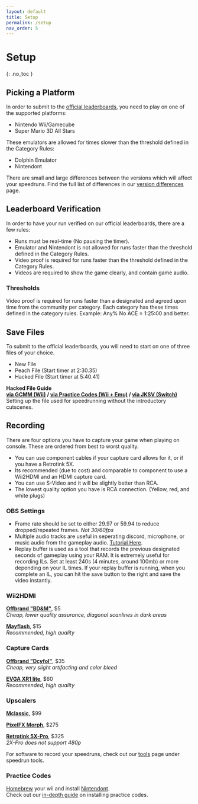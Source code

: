 ```yaml
---
layout: default
title: Setup
permalink: /setup
nav_order: 5
---
```


# Setup
{: .no_toc }

## Picking a Platform
In order to submit to the [official leaderboards](https://www.speedrun.com/sms), you need to play on one of the supported platforms:

- Nintendo Wii/Gamecube
- Super Mario 3D All Stars

These emulators are allowed for times slower than the threshold defined in the Category Rules:

- Dolphin Emulator
- Nintendont

There are small and large differences between the versions which will affect your speedruns. Find the full list of differences in our [version differences](https://smscommunity.github.io/sms-guide/game/versiondifferences) page.

## Leaderboard Verification
In order to have your run verified on our official leaderboards, there are a few rules:
- Runs must be real-time (No pausing the timer).
- Emulator and Nintendont is not allowed for runs faster than the threshold defined in the Category Rules.
- Video proof is required for runs faster than the threshold defined in the Category Rules.
- Videos are required to show the game clearly, and contain game audio.

### Thresholds
Video proof is required for runs faster than a designated and agreed upon time from the community per category. Each category has these times defined in the category rules. Example: Any% No ACE = 1:25:00 and better.

## Save Files
To submit to the official leaderboards, you will need to start on one of three files of your choice.
- New File
- Peach File (Start timer at 2:30.35)
- Hacked File (Start timer at 5:40.41)

**Hacked File Guide**  
**[via GCMM (Wii)](https://www.speedrun.com/sms/guide/qeqcu) / [via Practice Codes (Wii + Emu)](https://www.speedrun.com/sms/guide/2alxp) / [via JKSV (Switch)](https://www.speedrun.com/sms/guides/fzqsa)**  
Setting up the file used for speedrunning without the introductory cutscenes.  

## Recording  

There are four options you have to capture your game when playing on console. These are ordered from best to worst quality.  
- You can use component cables if your capture card allows for it, or if you have a Retrotink 5X.
- Its recommended (due to cost) and comparable to component to use a Wii2HDMI and an HDMI capture card.  
- You can use S-Video and it will be slightly better than RCA.
- The lowest quality option you have is RCA connection. (Yellow, red, and white plugs)

### OBS Settings  
- Frame rate should be set to either 29.97 or 59.94 to reduce dropped/repeated frames. *Not 30/60fps*  
- Multiple audio tracks are useful in seperating discord, microphone, or music audio from the gameplay audio. [Tutorial Here](https://www.youtube.com/watch?v=h1MjrylqbTc).  
- Replay buffer is used as a tool that records the previous designated seconds of gameplay using your RAM. It is extremely useful for recording ILs. Set at least 240s (4 minutes, around 100mb) or more depending on your IL times. If your replay buffer is running, when you complete an IL, you can hit the save button to the right and save the video instantly.

### Wii2HDMI
**[Offbrand "BD&M"](https://www.amazon.com/dp/B0CZ716J42)**, $5  
*Cheap, lower quality assurance, diagonal scanlines in dark areas*  

**[Mayflash](https://www.amazon.com/dp/B07XG6X4TC)**, $15  
*Recommended, high quality*  

### Capture Cards
**[Offbrand "Dcyfol"](https://a.co/d/3ZNa3k1)**, $35  
*Cheap, very slight artifacting and color bleed*  

**[EVGA XR1 lite](https://a.co/d/6B7HP8d)**, $60  
*Recommended, high quality*  

### Upscalers
**[Mclassic](https://marseilleinc.com/products/buy-mclassic)**, $99  

**[PixelFX Morph](https://www.pixelfx.co/product-page/Morph-4k-Upscaler-Advanced-HDMI-Gaming-Media)**, $275  

**[Retrotink 5X-Pro](https://www.retrotink.com/product-page/5x-pro)**, $325  
*2X-Pro does not support 480p*

For software to record your speedruns, check out our [tools](https://smscommunity.github.io/sms-guide/tools#speedrun-tools) page under speedrun tools.  

### Practice Codes
[Homebrew](https://wii.hacks.guide/) your wii and install [Nintendont](https://zint.ch/NintendontPackager/).  
Check out our [in-depth guide](https://gct.zint.ch/guide.html) on installing practice codes.
